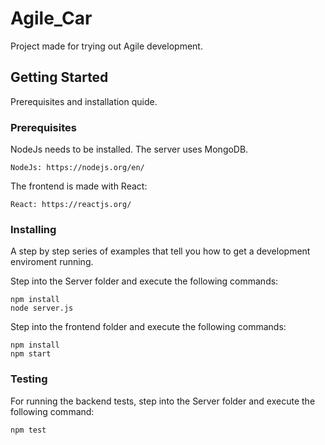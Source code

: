 # Agile_Car

Project made for trying out Agile development.

## Getting Started

Prerequisites and installation quide.

### Prerequisites

NodeJs needs to be installed. The server uses MongoDB.

```
NodeJs: https://nodejs.org/en/
```

The frontend is made with React:
```
React: https://reactjs.org/
```

### Installing

A step by step series of examples that tell you how to get a development enviroment running.

Step into the Server folder and execute the following commands:

```
npm install
node server.js
```

Step into the frontend folder and execute the following commands:

```
npm install
npm start
```

### Testing

For running the backend tests, step into the Server folder and execute the following command:

```
npm test
```
